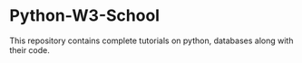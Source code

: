 # Python-W3-School
This repository contains complete tutorials on python, databases along with their code.
